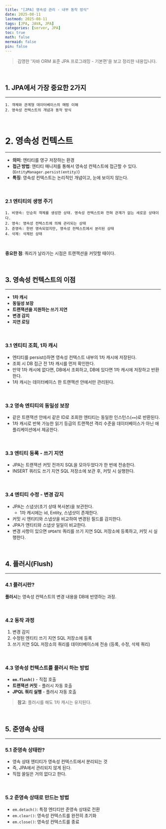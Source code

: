 ```yaml
---
title: "[JPA] 영속성 관리 - 내부 동작 방식"
date: 2025-08-11
lastmod: 2025-08-11
tags: [JPA, JAVA, JPA]
categories: [server, JPA]
toc: true
math: false
mermaid: false
pin: false
---
```


> 김영한 '자바 ORM 표준 JPA 프로그래밍 - 기본편'을 보고 정리한 내용입니다.

<br>

## 1. JPA에서 가장 중요한 2가지
---

```
1. 객체와 관계형 데이터베이스의 매핑 이해
2. 영속성 컨텍스트의 개념과 동작 방식
```

<br>

# 2. 영속성 컨텍스트
---

- **의미**: 엔티티를 영구 저장하는 환경
- **접근 방법**: 엔티티 매니저를 통해서 영속성 컨텍스트에 접근할 수 있다. (`EntityManager.persist(entity)`)
- **특징**: 영속성 컨텍스트는 논리적인 개념이고, 눈에 보이지 않는다.

<br>

### 2.1 엔티티의 생명 주기

```
1. 비영속: 단순히 객체를 생성한 상태. 영속성 컨텍스트와 전혀 관계가 없는 새로운 상태이다.
2. 영속: 영속성 컨텍스트에 의해 관리되는 상태
3. 준영속: 한번 영속되었지만, 영속성 컨텍스트에서 분리된 상태
4. 삭제: 삭제된 상태
```

<br>

**중요한 점**: 쿼리가 날라가는 시점은 트랜잭션을 커밋할 때이다.

<br>

## 3. 영속성 컨텍스트의 이점
---
- **1차 캐시**
- **동일성 보장**
- **트랜잭션을 지원하는 쓰기 지연**
- **변경 감지**
- **지연 로딩**

<br>

### 3.1 엔티티 조회, 1차 캐시

- 엔티티를 persist()하면 영속성 컨텍스트 내부의 1차 캐시에 저장된다.
- 조회 시 DB 접근 전 1차 캐시를 먼저 확인한다.
- 만약 1차 캐시에 없다면, DB에서 조회하고, DB에 있다면 1차 캐시에 저장하고 반환한다.
- 1차 캐시는 데이터베이스 한 트랜잭션 안에서만 관리된다.

<br>

### 3.2 영속 엔티티의 동일성 보장

- 같은 트랜잭션 안에서 같은 ID로 조회한 엔티티는 동일한 인스턴스(`==`)로 반환된다.
- 1차 캐시로 반복 가능한 읽기 등급의 트랜잭션 격리 수준을 데이터베이스가 아닌 애플리케이션에서 제공한다.

<br>

### 3.3 엔티티 등록 - 쓰기 지연

- JPA는 트랜잭션 커밋 전까지 SQL을 모아두었다가 한 번에 전송한다.
- INSERT 쿼리도 쓰기 지연 SQL 저장소에 보관 후, 커밋 시 실행한다.

<br>

### 3.4 엔티티 수정 - 변경 감지

- JPA는 스냅샷(초기 상태 복사본)을 보관한다.
    - 1차 캐시에는 id, Entity, 스냅샷이 존재한다.
- 커밋 시 엔티티와 스냅샷을 비교하여 변경된 필드를 감지한다.
- JPA가 엔티티와 스냅샷 일일이 비교한다.
- 변경 사항이 있으면 `UPDATE` 쿼리를 쓰기 지연 SQL 저장소에 등록하고, 커밋 시 실행한다.

<br>

## 4. 플러시(Flush)
---

### 4.1 플러시란?

**플러시**는 영속성 컨텍스트의 변경 내용을 DB에 반영하는 과정.

<br>

### 4.2 동작 과정

1. 변경 감지
2. 수정된 엔티티 쓰기 지연 SQL 저장소에 등록
3. 쓰기 지연 SQL 저장소의 쿼리를 데이터베이스에 전송 (등록, 수정, 삭제 쿼리)

<br>

### 4.3 영속성 컨텍스트를 플러시 하는 방법

- **`em.flush()`** - 직접 호출
- **트랜잭션 커밋** - 플러시 자동 호출
- **JPQL 쿼리 실행** - 플러시 자동 호출

> **참고**: 플러시를 해도 1차 캐시는 유지된다.

<br>

## 5. 준영속 상태
---

### 5.1 준영속 상태란?

- 영속 상태 엔티티가 영속성 컨텍스트에서 분리되는 것
- 즉, JPA에서 관리되지 않게 된다.
- 직접 쓸일은 거의 없다고 한다.

<br>

### 5.2 준영속 상태로 만드는 방법

- `em.detach()`: 특정 엔티티만 준영속 상태로 전환
- `em.clear()`: 영속성 컨텍스트를 완전히 초기화
- `em.close()`: 영속성 컨텍스트를 종료